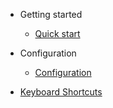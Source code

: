 * Getting started
  * [Quick start](quick-start.md)

* Configuration
  * [Configuration](configuration.md)

* [Keyboard Shortcuts](keyboard.md)